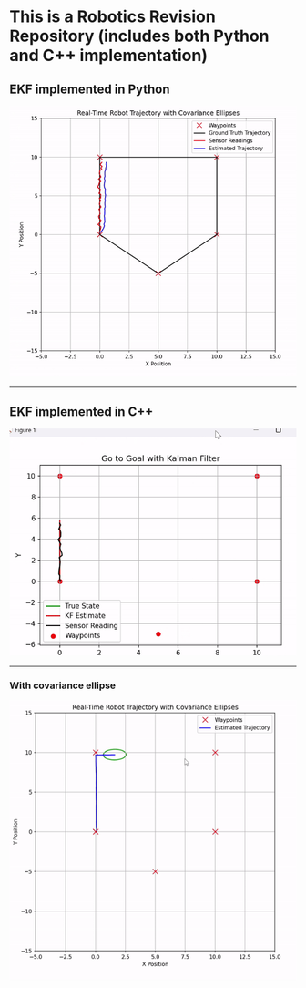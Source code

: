 # This is a Robotics Revision Repository (includes both Python and C++ implementation)
## EKF implemented in Python 
![EKF-in-Python](https://github.com/PannagaS/robotics-classics/blob/main/assets/EKF%20in%20Python%20gif.gif)

--- 
## EKF implemented in C++
![EKF-in-C++](https://github.com/PannagaS/robotics-classics/blob/main/assets/EKF%20in%20C%2B%2B%20gif.gif)

---
### With covariance ellipse 
![KF-with-covariance-ellipse](https://github.com/PannagaS/robotics-classics/blob/main/assets/KF%20with%20ellipse%20gif.gif)
